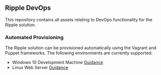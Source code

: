 ## Ripple DevOps

This repository contains all assets relating to DevOps functionality for the Ripple solution.

### Automated Provisioning
The Ripple solution can be provisioned automatically using the Vagrant and Puppet frameworks. The following environments are currently supported:

* Windows 10 Development Machine [Guidance](/Development-Windows/README.md) 
* Linux Web Server [Guidance](/Server-Linux/README.md)